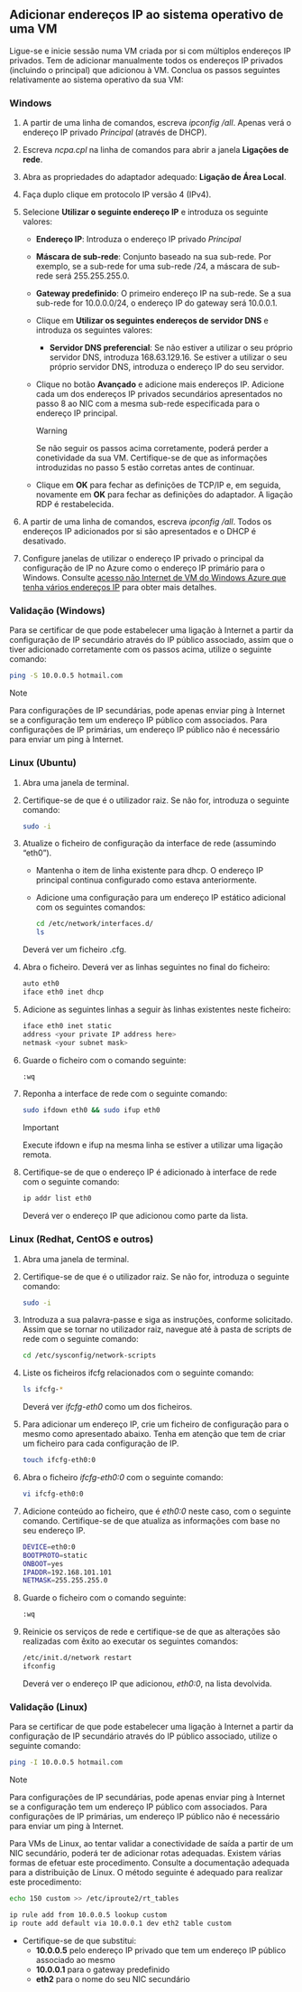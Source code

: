 ## <a name="os-config"></a>Adicionar endereços IP ao sistema operativo de uma VM

Ligue-se e inicie sessão numa VM criada por si com múltiplos endereços IP privados. Tem de adicionar manualmente todos os endereços IP privados (incluindo o principal) que adicionou à VM. Conclua os passos seguintes relativamente ao sistema operativo da sua VM:

### <a name="windows"></a>Windows

1. A partir de uma linha de comandos, escreva *ipconfig /all*.  Apenas verá o endereço IP privado *Principal* (através de DHCP).
2. Escreva *ncpa.cpl* na linha de comandos para abrir a janela **Ligações de rede**.
3. Abra as propriedades do adaptador adequado: **Ligação de Área Local**.
4. Faça duplo clique em protocolo IP versão 4 (IPv4).
5. Selecione **Utilizar o seguinte endereço IP** e introduza os seguinte valores:

    * **Endereço IP**: Introduza o endereço IP privado *Principal*
    * **Máscara de sub-rede**: Conjunto baseado na sua sub-rede. Por exemplo, se a sub-rede for uma sub-rede /24, a máscara de sub-rede será 255.255.255.0.
    * **Gateway predefinido**: O primeiro endereço IP na sub-rede. Se a sua sub-rede for 10.0.0.0/24, o endereço IP do gateway será 10.0.0.1.
    * Clique em **Utilizar os seguintes endereços de servidor DNS** e introduza os seguintes valores:
        * **Servidor DNS preferencial**: Se não estiver a utilizar o seu próprio servidor DNS, introduza 168.63.129.16.  Se estiver a utilizar o seu próprio servidor DNS, introduza o endereço IP do seu servidor.
    * Clique no botão **Avançado** e adicione mais endereços IP. Adicione cada um dos endereços IP privados secundários apresentados no passo 8 ao NIC com a mesma sub-rede especificada para o endereço IP principal.
        >[!WARNING] 
        >Se não seguir os passos acima corretamente, poderá perder a conetividade da sua VM. Certifique-se de que as informações introduzidas no passo 5 estão corretas antes de continuar.

    * Clique em **OK** para fechar as definições de TCP/IP e, em seguida, novamente em **OK** para fechar as definições do adaptador. A ligação RDP é restabelecida.

6. A partir de uma linha de comandos, escreva *ipconfig /all*. Todos os endereços IP adicionados por si são apresentados e o DHCP é desativado.
7. Configure janelas de utilizar o endereço IP privado o principal da configuração de IP no Azure como o endereço IP primário para o Windows. Consulte [acesso não Internet de VM do Windows Azure que tenha vários endereços IP](https://support.microsoft.com/help/4040882/no-internet-access-from-azure-windows-vm-that-has-multiple-ip-addresse) para obter mais detalhes. 


### <a name="validation-windows"></a>Validação (Windows)

Para se certificar de que pode estabelecer uma ligação à Internet a partir da configuração de IP secundário através do IP público associado, assim que o tiver adicionado corretamente com os passos acima, utilize o seguinte comando:

```bash
ping -S 10.0.0.5 hotmail.com
```
>[!NOTE]
>Para configurações de IP secundárias, pode apenas enviar ping à Internet se a configuração tem um endereço IP público com associados. Para configurações de IP primárias, um endereço IP público não é necessário para enviar um ping à Internet.

### <a name="linux-ubuntu"></a>Linux (Ubuntu)

1. Abra uma janela de terminal.
2. Certifique-se de que é o utilizador raiz. Se não for, introduza o seguinte comando:

    ```bash
    sudo -i
    ```

3. Atualize o ficheiro de configuração da interface de rede (assumindo “eth0”).

    * Mantenha o item de linha existente para dhcp. O endereço IP principal continua configurado como estava anteriormente.
    * Adicione uma configuração para um endereço IP estático adicional com os seguintes comandos:

        ```bash
        cd /etc/network/interfaces.d/
        ls
        ```

    Deverá ver um ficheiro .cfg.
4. Abra o ficheiro. Deverá ver as linhas seguintes no final do ficheiro:

    ```bash
    auto eth0
    iface eth0 inet dhcp
    ```

5. Adicione as seguintes linhas a seguir às linhas existentes neste ficheiro:

    ```bash
    iface eth0 inet static
    address <your private IP address here>
    netmask <your subnet mask>
    ```

6. Guarde o ficheiro com o comando seguinte:

    ```bash
    :wq
    ```

7. Reponha a interface de rede com o seguinte comando:

    ```bash
    sudo ifdown eth0 && sudo ifup eth0
    ```

    > [!IMPORTANT]
    > Execute ifdown e ifup na mesma linha se estiver a utilizar uma ligação remota.
    >

8. Certifique-se de que o endereço IP é adicionado à interface de rede com o seguinte comando:

    ```bash
    ip addr list eth0
    ```

    Deverá ver o endereço IP que adicionou como parte da lista.

### <a name="linux-redhat-centos-and-others"></a>Linux (Redhat, CentOS e outros)

1. Abra uma janela de terminal.
2. Certifique-se de que é o utilizador raiz. Se não for, introduza o seguinte comando:

    ```bash
    sudo -i
    ```

3. Introduza a sua palavra-passe e siga as instruções, conforme solicitado. Assim que se tornar no utilizador raiz, navegue até à pasta de scripts de rede com o seguinte comando:

    ```bash
    cd /etc/sysconfig/network-scripts
    ```

4. Liste os ficheiros ifcfg relacionados com o seguinte comando:

    ```bash
    ls ifcfg-*
    ```

    Deverá ver *ifcfg-eth0* como um dos ficheiros.

5. Para adicionar um endereço IP, crie um ficheiro de configuração para o mesmo como apresentado abaixo. Tenha em atenção que tem de criar um ficheiro para cada configuração de IP.

    ```bash
    touch ifcfg-eth0:0
    ```

6. Abra o ficheiro *ifcfg-eth0:0* com o seguinte comando:

    ```bash
    vi ifcfg-eth0:0
    ```

7. Adicione conteúdo ao ficheiro, que é *eth0:0* neste caso, com o seguinte comando. Certifique-se de que atualiza as informações com base no seu endereço IP.

    ```bash
    DEVICE=eth0:0
    BOOTPROTO=static
    ONBOOT=yes
    IPADDR=192.168.101.101
    NETMASK=255.255.255.0
    ```

8. Guarde o ficheiro com o comando seguinte:

    ```bash
    :wq
    ```

9. Reinicie os serviços de rede e certifique-se de que as alterações são realizadas com êxito ao executar os seguintes comandos:

    ```bash
    /etc/init.d/network restart
    ifconfig
    ```

    Deverá ver o endereço IP que adicionou, *eth0:0*, na lista devolvida.

### <a name="validation-linux"></a>Validação (Linux)

Para se certificar de que pode estabelecer uma ligação à Internet a partir da configuração de IP secundário através do IP público associado, utilize o seguinte comando:

```bash
ping -I 10.0.0.5 hotmail.com
```
>[!NOTE]
>Para configurações de IP secundárias, pode apenas enviar ping à Internet se a configuração tem um endereço IP público com associados. Para configurações de IP primárias, um endereço IP público não é necessário para enviar um ping à Internet.

Para VMs de Linux, ao tentar validar a conectividade de saída a partir de um NIC secundário, poderá ter de adicionar rotas adequadas. Existem várias formas de efetuar este procedimento. Consulte a documentação adequada para a distribuição de Linux. O método seguinte é adequado para realizar este procedimento:

```bash
echo 150 custom >> /etc/iproute2/rt_tables 

ip rule add from 10.0.0.5 lookup custom
ip route add default via 10.0.0.1 dev eth2 table custom

```
- Certifique-se de que substitui:
    - **10.0.0.5** pelo endereço IP privado que tem um endereço IP público associado ao mesmo
    - **10.0.0.1** para o gateway predefinido
    - **eth2** para o nome do seu NIC secundário
